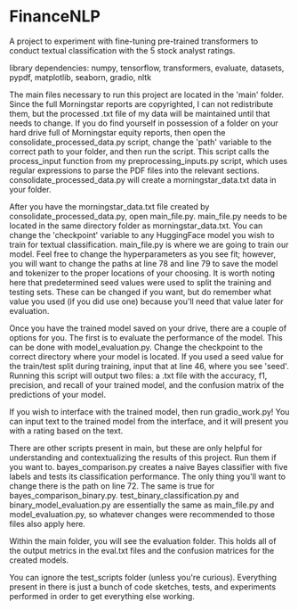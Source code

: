 # FinanceNLP
A project to experiment with fine-tuning pre-trained transformers to conduct textual classification with the 5 stock analyst ratings.

library dependencies: numpy, tensorflow, transformers, evaluate, datasets, pypdf, matplotlib, seaborn, gradio, nltk

The main files necessary to run this project are located in the 'main' folder. Since the full Morningstar reports are copyrighted, I can not redistribute them, but the processed .txt file of my data will be maintained until that needs to change. 
If you do find yourself in possession of a folder on your hard drive full of Morningstar equity reports, then open the consolidate_processed_data.py script, change the 'path' variable to the correct path to your folder, and then run the script. This script calls the process_input function from my preprocessing_inputs.py script, which uses regular expressions to parse the PDF files into the relevant sections. consolidate_processed_data.py will create a morningstar_data.txt data in your folder.

After you have the morningstar_data.txt file created by consolidate_processed_data.py, open main_file.py. main_file.py needs to be located in the same directory folder as morningstar_data.txt. You can change the 'checkpoint' variable to any HuggingFace model you wish to train for textual classification. main_file.py is where we are going to train our model. Feel free to change the hyperparameters as you see fit; however, you will want to change the paths at line 78 and line 79 to save the model and tokenizer to the proper locations of your choosing. It is worth noting here that predetermined seed values were used to split the training and testing sets. These can be changed if you want, but do remember what value you used (if you did use one) because you'll need that value later for evaluation. 

Once you have the trained model saved on your drive, there are a couple of options for you. The first is to evaluate the performance of the model. This can be done with model_evaluation.py. Change the checkpoint to the correct directory where your model is located. If you used a seed value for the train/test split during training, input that at line 46, where you see 'seed'. Running this script will output two files: a .txt file with the accuracy, f1, precision, and recall of your trained model, and the confusion matrix of the predictions of your model. 

If you wish to interface with the trained model, then run gradio_work.py! You can input text to the trained model from the interface, and it will present you with a rating based on the text. 

There are other scripts present in main, but these are only helpful for understanding and contextualizing the results of this project. Run them if you want to. bayes_comparison.py creates a naive Bayes classifier with five labels and tests its classification performance. The only thing you'll want to change there is the path on line 72. The same is true for bayes_comparison_binary.py. test_binary_classification.py and binary_model_evaluation.py are essentially the same as main_file.py and model_evaluation.py, so whatever changes were recommended to those files also apply here. 

Within the main folder, you will see the evaluation folder. This holds all of the output metrics in the eval.txt files and the confusion matrices for the created models. 

You can ignore the test_scripts folder (unless you're curious). Everything present in there is just a bunch of code sketches, tests, and experiments performed in order to get everything else working.
